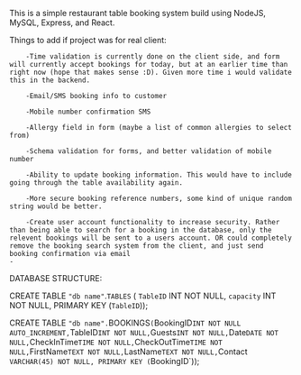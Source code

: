 This is a simple restaurant table booking system build using NodeJS,  MySQL, Express, and React.




Things to add if project was for real client:

        -Time validation is currently done on the client side, and form will currently accept bookings for today, but at an earlier time than right now (hope that makes sense :D). Given more time i would validate this in the backend.

        -Email/SMS booking info to customer

        -Mobile number confirmation SMS

        -Allergy field in form (maybe a list of common allergies to select from)

        -Schema validation for forms, and better validation of mobile number

        -Ability to update booking information. This would have to include going through the table availability again.

        -More secure booking reference numbers, some kind of unique random string would be better.

        -Create user account functionality to increase security. Rather than being able to search for a booking in the database, only the relevent bookings will be sent to a users account. OR could completely remove the booking search system from the client, and just send booking confirmation via email
	-



DATABASE STRUCTURE:


CREATE TABLE `"db name"`.`TABLES` (
  `TableID` INT NOT NULL,
  `capacity` INT NOT NULL,
  PRIMARY KEY (`TableID`));


CREATE TABLE `"db name".`BOOKINGS` (
  `BookingID` INT NOT NULL AUTO_INCREMENT,
  `TableID` INT NOT NULL,
  `Guests` INT NOT NULL,
  `Date` DATE NOT NULL,
  `CheckInTime` TIME NOT NULL,
  `CheckOutTime` TIME NOT NULL,
  `FirstName` TEXT NOT NULL,
  `LastName` TEXT NOT NULL,
  `Contact` VARCHAR(45) NOT NULL,
  PRIMARY KEY (`BookingID`));



